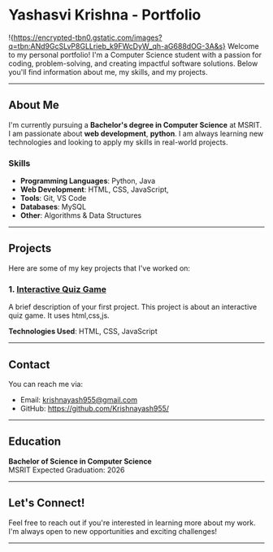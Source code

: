 # Yashasvi Krishna - Portfolio
!{https://encrypted-tbn0.gstatic.com/images?q=tbn:ANd9GcSLvP8GLLrieb_k9FWcDyW_qh-aG688dOG-3A&s}
Welcome to my personal portfolio! I'm a Computer Science student with a passion for coding, problem-solving, and creating impactful software solutions. Below you'll find information about me, my skills, and my projects.

---

## About Me

I'm currently pursuing a **Bachelor's degree in Computer Science** at MSRIT. I am passionate about **web development**, **python**. I am always learning new technologies and looking to apply my skills in real-world projects.

### Skills

- **Programming Languages**: Python, Java
- **Web Development**: HTML, CSS, JavaScript,
- **Tools**: Git, VS Code
- **Databases**: MySQL
- **Other**: Algorithms & Data Structures

---

## Projects

Here are some of my key projects that I've worked on:

### 1. [Interactive Quiz Game](https://github.com/Krishnayash955/project)
A brief description of your first project. This project is about an interactive quiz game. It uses html,css,js.

**Technologies Used**: HTML, CSS, JavaScript

---

## Contact

You can reach me via:

- Email: krishnayash955@gmail.com
- GitHub: https://github.com/Krishnayash955/

---

## Education

**Bachelor of Science in Computer Science**  
MSRIT
Expected Graduation: 2026

---

## Let's Connect!

Feel free to reach out if you're interested in learning more about my work. I'm always open to new opportunities and exciting challenges!

---
